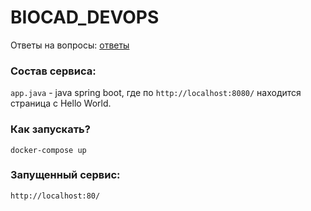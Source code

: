 # BIOCAD_DEVOPS
Ответы на вопросы: [ответы](./answers.md) <br>
### Состав сервиса:<br>
`app.java` - java spring boot, где по 
`http://localhost:8080/` находится страница с Hello World.<br>
### Как запускать? <br>
```docker-compose up```
### Запущенный сервис:
```http://localhost:80/```


